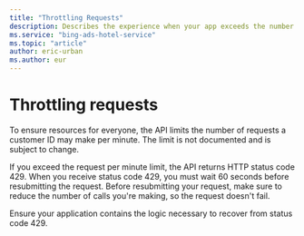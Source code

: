 ```yaml
---
title: "Throttling Requests"
description: Describes the experience when your app exceeds the number of requests per minute that your app may  make.
ms.service: "bing-ads-hotel-service"
ms.topic: "article"
author: eric-urban
ms.author: eur
---
```


# Throttling requests

To ensure resources for everyone, the API limits the number of requests a customer ID may make per minute. The limit is not documented and is subject to change.

If you exceed the request per minute limit, the API returns HTTP status code 429. When you receive status code 429, you must wait 60 seconds before resubmitting the request. Before resubmitting your request, make sure to reduce the number of calls you're making, so the request doesn't fail.

Ensure your application contains the logic necessary to recover from status code 429.
